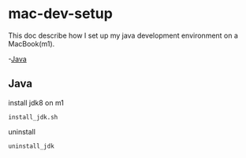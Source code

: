 # mac-dev-setup
This doc describe how I set up my java development environment on a MacBook(m1).

-[Java](#java)

## Java
install jdk8 on m1
```shell
install_jdk.sh
```
uninstall
```shell
uninstall_jdk
```